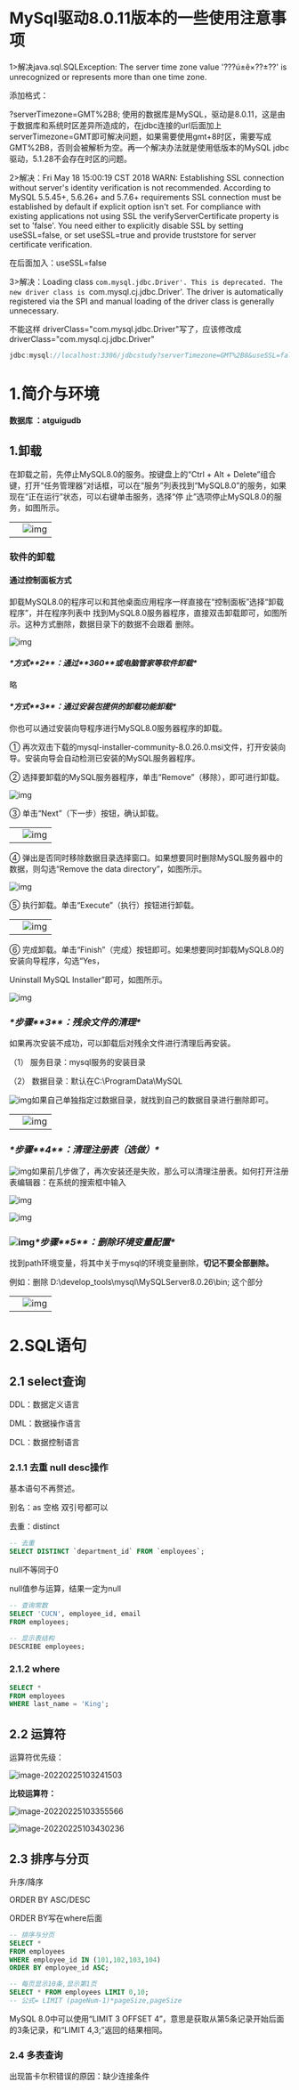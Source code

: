 # MySql驱动8.0.11版本的一些使用注意事项

1>解决java.sql.SQLException: The server time zone value '???ú±ê×??±??' is unrecognized or represents more than one time zone.

添加格式：

?serverTimezone=GMT%2B8;
使用的数据库是MySQL，驱动是8.0.11，这是由于数据库和系统时区差异所造成的，在jdbc连接的url后面加上serverTimezone=GMT即可解决问题，如果需要使用gmt+8时区，需要写成GMT%2B8，否则会被解析为空。再一个解决办法就是使用低版本的MySQL jdbc驱动，5.1.28不会存在时区的问题。

2>解决：Fri May 18 15:00:19 CST 2018 WARN: Establishing SSL connection without server's identity verification is not recommended. According to MySQL 5.5.45+, 5.6.26+ and 5.7.6+ requirements SSL connection must be established by default if explicit option isn't set. For compliance with existing applications not using SSL the verifyServerCertificate property is set to 'false'. You need either to explicitly disable SSL by setting useSSL=false, or set useSSL=true and provide truststore for server certificate verification.

在后面加入：useSSL=false

3>解决：Loading class `com.mysql.jdbc.Driver'. This is deprecated. The new driver class is `com.mysql.cj.jdbc.Driver'. The driver is automatically registered via the SPI and manual loading of the driver class is generally unnecessary.

不能这样 driverClass="com.mysql.jdbc.Driver"写了，应该修改成 driverClass="com.mysql.cj.jdbc.Driver"





```java
jdbc:mysql://localhost:3306/jdbcstudy?serverTimezone=GMT%2B8&useSSL=false&useUnicode=true&characterEncoding=utf8
```



# 1.简介与环境

**数据库 ：atguigudb**

 

## 1.卸载

在卸载之前，先停止MySQL8.0的服务。按键盘上的“Ctrl + Alt + Delete”组合键，打开“任务管理器”对话框，可以在“服务”列表找到“MySQL8.0”的服务，如果现在“正在运行”状态，可以右键单击服务，选择“停  止”选项停止MySQL8.0的服务，如图所示。



|      |                                                              |
| ---- | ------------------------------------------------------------ |
|      | ![img](https://typora-1259727047.cos.ap-nanjing.myqcloud.com/img/2022/wpsC98E.tmp.png) |

 



### 软件的卸载

#### 通过控制面板方式

卸载MySQL8.0的程序可以和其他桌面应用程序一样直接在“控制面板”选择“卸载程序”，并在程序列表中  找到MySQL8.0服务器程序，直接双击卸载即可，如图所示。这种方式删除，数据目录下的数据不会跟着  删除。



![img](https://typora-1259727047.cos.ap-nanjing.myqcloud.com/img/2022/wpsC98F.tmp.png) 

 

#### ***\*方式\*******\*2\*******\*：通过\*******\*360\*******\*或电脑管家等软件卸载\****

略

#### ***\*方式\*******\*3\*******\*：通过安装包提供的卸载功能卸载\****

你也可以通过安装向导程序进行MySQL8.0服务器程序的卸载。

①  再次双击下载的mysql-installer-community-8.0.26.0.msi文件，打开安装向导。安装向导会自动检测已安装的MySQL服务器程序。

② 选择要卸载的MySQL服务器程序，单击“Remove”（移除），即可进行卸载。



![img](https://typora-1259727047.cos.ap-nanjing.myqcloud.com/img/2022/wpsC990.tmp.png) 

③ 单击“Next”（下一步）按钮，确认卸载。



|      |                                                              |
| ---- | ------------------------------------------------------------ |
|      | ![img](https://typora-1259727047.cos.ap-nanjing.myqcloud.com/img/2022/wpsC991.tmp.png) |

 



④ 弹出是否同时移除数据目录选择窗口。如果想要同时删除MySQL服务器中的数据，则勾选“Remove the data directory”，如图所示。



![img](https://typora-1259727047.cos.ap-nanjing.myqcloud.com/img/2022/wpsC9A2.tmp.png) 

⑤ 执行卸载。单击“Execute”（执行）按钮进行卸载。



|      |                                                              |
| ---- | ------------------------------------------------------------ |
|      | ![img](https://typora-1259727047.cos.ap-nanjing.myqcloud.com/img/2022/wpsC9A3.tmp.png) |

 



⑥ 完成卸载。单击“Finish”（完成）按钮即可。如果想要同时卸载MySQL8.0的安装向导程序，勾选“Yes，

Uninstall MySQL Installer”即可，如图所示。



![img](https://typora-1259727047.cos.ap-nanjing.myqcloud.com/img/2022/wpsC9A4.tmp.png) 

 

### ***\*步骤\*******\*3\*******\*：残余文件的清理\****

如果再次安装不成功，可以卸载后对残余文件进行清理后再安装。

（1） 服务目录：mysql服务的安装目录

（2） 数据目录：默认在C:\ProgramData\MySQL

![img](https://typora-1259727047.cos.ap-nanjing.myqcloud.com/img/2022/wpsC9A5.tmp.png)如果自己单独指定过数据目录，就找到自己的数据目录进行删除即可。



|      |                                                              |
| ---- | ------------------------------------------------------------ |
|      | ![img](https://typora-1259727047.cos.ap-nanjing.myqcloud.com/img/2022/wpsC9A6.tmp.png) |

 



 

### ***\*步骤\*******\*4\*******\*：清理注册表（选做）\****

![img](https://typora-1259727047.cos.ap-nanjing.myqcloud.com/img/2022/wpsC9A7.tmp.png)如果前几步做了，再次安装还是失败，那么可以清理注册表。如何打开注册表编辑器：在系统的搜索框中输入



![img](https://typora-1259727047.cos.ap-nanjing.myqcloud.com/img/2022/wpsC9A8.tmp.png)

 

![img](https://typora-1259727047.cos.ap-nanjing.myqcloud.com/img/2022/wpsC9A9.tmp.png)

 

### ![img](https://typora-1259727047.cos.ap-nanjing.myqcloud.com/img/2022/wpsC9AA.tmp.png)***\*步骤\*******\*5\*******\*：删除环境变量配置\****

找到path环境变量，将其中关于mysql的环境变量删除，**切记不要全部删除。**

例如：删除 D:\develop_tools\mysql\MySQLServer8.0.26\bin; 这个部分



|      |                                                              |
| ---- | ------------------------------------------------------------ |
|      | ![img](https://typora-1259727047.cos.ap-nanjing.myqcloud.com/img/2022/wpsC9AB.tmp.png) |

 





# 2.SQL语句

## 2.1 select查询

DDL：数据定义语言

DML：数据操作语言

DCL：数据控制语言



### 2.1.1 去重 null desc操作

 基本语句不再赘述。

别名：as 空格 双引号都可以

去重：distinct

```sql
-- 去重
SELECT DISTINCT `department_id` FROM `employees`;
```

null不等同于0

null值参与运算，结果一定为null



```sql
-- 查询常数
SELECT 'CUCN', employee_id, email
FROM employees;
```

```sql
-- 显示表结构
DESCRIBE employees;
```





### 2.1.2 where

```sql
SELECT *
FROM employees
WHERE last_name = 'King';
```





## 2.2 运算符

运算符优先级：

![image-20220225103241503](https://typora-1259727047.cos.ap-nanjing.myqcloud.com/img/2022/image-20220225103241503.png)





**比较运算符：**

![image-20220225103355566](https://typora-1259727047.cos.ap-nanjing.myqcloud.com/img/2022/image-20220225103355566.png)

![image-20220225103430236](https://typora-1259727047.cos.ap-nanjing.myqcloud.com/img/2022/image-20220225103430236.png)







## 2.3 排序与分页

升序/降序

ORDER BY  ASC/DESC

ORDER BY写在where后面

```sql
-- 排序与分页
SELECT *
FROM employees
WHERE employee_id IN (101,102,103,104)
ORDER BY employee_id ASC;

-- 每页显示10条,显示第1页
SELECT * FROM employees LIMIT 0,10;
-- 公式= LIMIT (pageNum-1)*pageSize,pageSize
```

MySQL 8.0中可以使用“LIMIT 3 OFFSET 4”，意思是获取从第5条记录开始后面的3条记录，和“LIMIT 4,3;”返回的结果相同。







### 2.4 多表查询

出现笛卡尔积错误的原因：缺少连接条件




